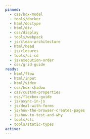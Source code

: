 ```yaml
---
pinned:
  - css/box-model
  - tools/docker
  - html/doctype
  - html/div
  - css/display
  - tools/webpack
  - js/clean-architecture
  - html/head
  - js/closures
  - tools/ci-cd
  - js/execution-order
  - css/grid-guide
ready:
  - html/flow
  - html/input
  - html/video
  - css/box-shadow
  - css/custom-properties
  - css/flexbox-guide
  - js/async-in-js
  - js/deal-with-forms
  - js/how-the-browser-creates-pages
  - js/how-to-test-and-why
  - tools/cli
  - tools/static-types
active:
---
```


